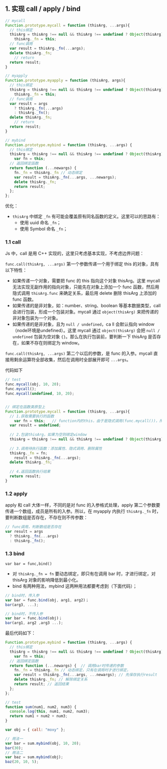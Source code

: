 ## 1. 实现 call / apply / bind

```js
// mycall
Function.prototype.mycall = function (thisArg, ...args){
  // this绑定
  thisArg = thisArg !== null && thisArg !== undefined ? Object(thisArg) : window;
	thisArg._fn = this;
  // func调用
  var result = thisArg._fn(...args);
  delete thisArg._fn;
	// return
  return result;
}

// myapply
Function.prototype.myapply = function (thisArg, args){
  // this绑定
  thisArg = thisArg !== null && thisArg !== undefined ? Object(thisArg) : window;
	thisArg._fn = this;
  // func调用
  var result = args
  	? thisArg._fn(...args) 
  	: thisArg._fn();
  delete thisArg._fn;
	// return
  return result;
}

// mybind
Function.prototype.mybind = function (thisArg, ...args) {
  // this绑定
  thisArg = thisArg !== null && thisArg !== undefined ? Object(thisArg) : window;
	var fn = this;
  // 返回绑定函数
  return function (...newargs) {  
    fn._fn = thisArg._fn // 动态绑定
    var result = thisArg._fn(...args, ...newargs); 
    delete thisArg._fn; 
    return result;
  };
};
```

优化：

- `thisArg` 中绑定 `_fn` 有可能会覆盖原有同名函数的定义。这里可以的思路有：
  - 使用 uuid 命名 `_fn`；
  - 使用 Symbol 命名 `_fn`；



### 1.1 call

Js 中，call 是用 C++ 实现的，这里只考虑基本实现，不考虑边界问题：

`func.call(thisArg, ...args)` 第一个参数传递一个用于绑定 this 的对象，具有以下特性：

- 如果传递一个对象，需要把 func 的 this 指向这个对象 thisArg。这里 mycall 无法实现无副作用的指向对象，只能先在对象上添加一个 func 函数，然后用隐式调用  `thisArg.func` 来确定关系，最后用 delete 删除 thisArg 上添加的 func 函数。
- 如果传递的是非对象，如：number、string、boolean 等基本数据类型，call 会进行包装，形成一个包装对象。mycall 通过 `object(thisArg)` 来把传递的非对象包装为一个对象。
- 如果传递的是非对象，且为 `null / undefined`，ca ll 会默认指向 window（node环境是undefined）。这里 mycall 通过 `object(thisArg)` 会把  `null / undefined` 包装为空对象 `{}`。那么在执行包装前，要判断一下 thisArg 是否存在，如果不存在则绑定为 window。

`func.call(thisArg, ...args)` 第二个以后的参数，是 func 的入参。mycall 直接用剩余运算符全部收集，然后在调用时全部展开即可 `...args`。

代码如下

```js
// test
func.mycall(obj, 10, 20);
func.mycall();
func.mycall(undefined, 10, 20);


// 绑定在函数类原型上
Function.prototype.mycall = function (thisArg, ...args){
  // 1.获取需要执行的函数
 	var fn = this;   // function内的this，由于是隐式调用(func.mycall())，所以指向待执行函数func
  var result = undefined;
  
  // 2.包装thisArg，如果为空则绑定window
  thisArg = thisArg !== null && thisArg !== undefined ? Object(thisArg) : window;
  
  // 3.调用待执行函数：添加属性、隐式调用、删除属性
  thisArg._fn = fn;
	result = thisArg._fn(...args);
  delete thisArg._fn;
  
  // 4.返回函数执行结果
  return result;
}
```

### 1.2 apply

apply 和 call 大体一样，不同的是对 func 的入参格式处理，apply 第二个参数要传递一个数组，成员是所有的入参。所以，在 myapply 内执行 `thisArg._fn` 时，要判断数组是否存在，不存在则不传参数：

```js
// func调用，判断数组是否存在
var result = args
  ? thisArg._fn(...args) 
  : thisArg._fn();
```

### 1.3 bind

`var bar = func,bind()`

- 对 `thisArg._fn = fn` 要动态绑定，即只有在调用 bar 时，才进行绑定，对 thisArg 对象的影响降低到最小化。
- bind 有两种用法，mybind 这两种用法都要考虑到（下面代码）；

```js
// bind时，传入参
var bar = func.bind(obj, arg1, arg2)；
bar(arg3, ...);

// bind时，不传入参
var bar = func.bind(obj)；
bar(arg1, arg2 ,arg3 ...);
```

最后代码如下：

```js
Function.prototype.mybind = function (thisArg, ...args) {
  // this绑定
  thisArg = thisArg !== null && thisArg !== undefined ? Object(thisArg) : window;
	var fn = this;
  // 返回绑定函数
  return function (...newargs) {  // 调用bar时传递的参数
    fn._fn = thisArg._fn // 动态绑定，只有在调用时才进行绑定，
    var result = thisArg._fn(...args, ...newargs); // 先保存执行result
    delete thisArg._fn; // 解除绑定关系
    return result; // 返回结果
  };
};

// test
function sum(num1, num2, num3) {
  console.log(this, num1, num2, num3);
  return num1 + num2 + num3;
}

var obj = { call: "moxy" };

// 用法一
var bar = sum.mybind(obj, 10, 20);
bar(30);
// 用法二
var baz = sum.mybind(obj);
baz(20, 10, 5);
```

